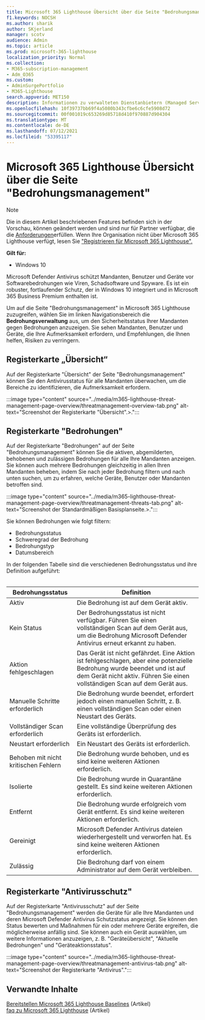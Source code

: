 ```yaml
---
title: Microsoft 365 Lighthouse Übersicht über die Seite "Bedrohungsmanagement"
f1.keywords: NOCSH
ms.author: sharik
author: SKjerland
manager: scotv
audience: Admin
ms.topic: article
ms.prod: microsoft-365-lighthouse
localization_priority: Normal
ms.collection:
- M365-subscription-management
- Adm_O365
ms.custom:
- AdminSurgePortfolio
- M365-Lighthouse
search.appverid: MET150
description: Informationen zu verwalteten Dienstanbietern (Managed Service Providers, MSPs), die Microsoft 365 Lighthouse verwenden, finden Sie auf der Seite "Bedrohungsmanagement".
ms.openlocfilehash: 10f39737bb69f4a5080b343cfbe6c6cfe5908d72
ms.sourcegitcommit: 00f001019c653269d85718d410f970887d904304
ms.translationtype: MT
ms.contentlocale: de-DE
ms.lasthandoff: 07/12/2021
ms.locfileid: "53395117"
---
```

# <a name="microsoft-365-lighthouse-threat-management-page-overview"></a>Microsoft 365 Lighthouse Übersicht über die Seite "Bedrohungsmanagement" 

> [!NOTE]
> Die in diesem Artikel beschriebenen Features befinden sich in der Vorschau, können geändert werden und sind nur für Partner verfügbar, die die [Anforderungen](m365-lighthouse-requirements.md)erfüllen. Wenn Ihre Organisation nicht über Microsoft 365 Lighthouse verfügt, lesen Sie ["Registrieren für Microsoft 365 Lighthouse".](m365-lighthouse-sign-up.md)

**Gilt für:**

- Windows 10

Microsoft Defender Antivirus schützt Mandanten, Benutzer und Geräte vor Softwarebedrohungen wie Viren, Schadsoftware und Spyware. Es ist ein robuster, fortlaufender Schutz, der in Windows 10 integriert und in Microsoft 365 Business Premium enthalten ist.  
  
Um auf die Seite "Bedrohungsmanagement" in Microsoft 365 Lighthouse zuzugreifen, wählen Sie im linken Navigationsbereich die **Bedrohungsverwaltung** aus, um den Sicherheitsstatus Ihrer Mandanten gegen Bedrohungen anzuzeigen. Sie sehen Mandanten, Benutzer und Geräte, die Ihre Aufmerksamkeit erfordern, und Empfehlungen, die Ihnen helfen, Risiken zu verringern.  
  
## <a name="overview-tab"></a>Registerkarte „Übersicht“  
  
Auf der Registerkarte "Übersicht" der Seite "Bedrohungsmanagement" können Sie den Antivirusstatus für alle Mandanten überwachen, um die Bereiche zu identifizieren, die Aufmerksamkeit erfordern.

:::image type="content" source="../media/m365-lighthouse-threat-management-page-overview/threatmanagement-overview-tab.png" alt-text="Screenshot der Registerkarte &quot;Übersicht&quot;.>.":::

## <a name="threats-tab"></a>Registerkarte "Bedrohungen"

Auf der Registerkarte "Bedrohungen" auf der Seite "Bedrohungsmanagement" können Sie die aktiven, abgemilderten, behobenen und zulässigen Bedrohungen für alle Ihre Mandanten anzeigen. Sie können auch mehrere Bedrohungen gleichzeitig in allen Ihren Mandanten beheben, indem Sie nach jeder Bedrohung filtern und nach unten suchen, um zu erfahren, welche Geräte, Benutzer oder Mandanten betroffen sind.

:::image type="content" source="../media/m365-lighthouse-threat-management-page-overview/threatmanagement-threats-tab.png" alt-text="Screenshot der Standardmäßigen Basisplanseite.>.":::
  
Sie können Bedrohungen wie folgt filtern:

- Bedrohungsstatus
- Schweregrad der Bedrohung
- Bedrohungstyp
- Datumsbereich

In der folgenden Tabelle sind die verschiedenen Bedrohungsstatus und ihre Definition aufgeführt:<br><br>

| Bedrohungsstatus | Definition |
|--|--|
| Aktiv | Die Bedrohung ist auf dem Gerät aktiv. |
| Kein Status | Der Bedrohungsstatus ist nicht verfügbar. Führen Sie einen vollständigen Scan auf dem Gerät aus, um die Bedrohung Microsoft Defender Antivirus erneut erkannt zu haben. |
| Aktion fehlgeschlagen | Das Gerät ist nicht gefährdet. Eine Aktion ist fehlgeschlagen, aber eine potenzielle Bedrohung wurde beendet und ist auf dem Gerät nicht aktiv. Führen Sie einen vollständigen Scan auf dem Gerät aus. |
| Manuelle Schritte erforderlich | Die Bedrohung wurde beendet, erfordert jedoch einen manuellen Schritt, z. B. einen vollständigen Scan oder einen Neustart des Geräts. |
| Vollständiger Scan erforderlich | Eine vollständige Überprüfung des Geräts ist erforderlich. |
| Neustart erforderlich | Ein Neustart des Geräts ist erforderlich. |
| Behoben mit nicht kritischen Fehlern | Die Bedrohung wurde behoben, und es sind keine weiteren Aktionen erforderlich. |
| Isolierte | Die Bedrohung wurde in Quarantäne gestellt. Es sind keine weiteren Aktionen erforderlich. |
| Entfernt | Die Bedrohung wurde erfolgreich vom Gerät entfernt. Es sind keine weiteren Aktionen erforderlich. |
| Gereinigt | Microsoft Defender Antivirus dateien wiederhergestellt und verworfen hat. Es sind keine weiteren Aktionen erforderlich. |
| Zulässig | Die Bedrohung darf von einem Administrator auf dem Gerät verbleiben. | 

## <a name="antivirus-protection-tab"></a>Registerkarte "Antivirusschutz"

Auf der Registerkarte "Antivirusschutz" auf der Seite "Bedrohungsmanagement" werden die Geräte für alle Ihre Mandanten und deren Microsoft Defender Antivirus Schutzstatus angezeigt. Sie können den Status bewerten und Maßnahmen für ein oder mehrere Geräte ergreifen, die möglicherweise anfällig sind. Sie können auch ein Gerät auswählen, um weitere Informationen anzuzeigen, z. B. "Geräteübersicht", "Aktuelle Bedrohungen" und "Geräteaktionsstatus".

:::image type="content" source="../media/m365-lighthouse-threat-management-page-overview/threatmanagement-antivirus-tab.png" alt-text="Screenshot der Registerkarte &quot;Antivirus&quot;.":::

## <a name="related-content"></a>Verwandte Inhalte

[Bereitstellen Microsoft 365 Lighthouse Baselines](m365-lighthouse-deploy-baselines.md) (Artikel)\
[faq zu Microsoft 365 Lighthouse](m365-lighthouse-faq.yml) (Artikel)
